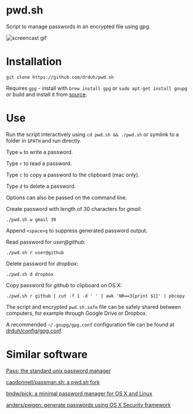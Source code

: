 # pwd.sh

Script to manage passwords in an encrypted file using gpg.

![screencast gif](https://i.imgur.com/sQoF3VN.gif)

# Installation

    git clone https://github.com/drduh/pwd.sh

Requires `gpg` - install with `brew install gpg` or `sudo apt-get install gnupg` or build and install it from [source](https://www.gnupg.org/download/index.html).

# Use

Run the script interactively using `cd pwd.sh && ./pwd.sh` or symlink to a folder in `$PATH` and run directly.

Type `w` to write a password.

Type `r` to read a password.

Type `c` to copy a password to the clipboard (mac only).

Type `d` to delete a password.

Options can also be passed on the command line.

Create password with length of 30 characters for *gmail*:

    ./pwd.sh w gmail 30

Append `<space>q` to suppress generated password output.

Read password for *user@github*:

    ./pwd.sh r user@github

Delete password for *dropbox*:

    ./pwd.sh d dropbox

Copy password for *github* to clipboard on OS X:

    ./pwd.sh r github | cut -f 1 -d ' ' | awk 'NR==3{print $1}' | pbcopy

The script and encrypted `pwd.sh.safe` file can be safely shared between computers, for example through Google Drive or Dropbox.

A recommended `~/.gnupg/gpg.conf` configuration file can be found at [drduh/config/gpg.conf](https://github.com/drduh/config/blob/master/gpg.conf).

# Similar software

[Pass: the standard unix password manager](http://www.passwordstore.org/)

[caodonnell/passman.sh: a pwd.sh fork](https://github.com/caodonnell/passman.sh)

[bndw/pick: a minimal password manager for OS X and Linux](https://github.com/bndw/pick)

[anders/pwgen: generate passwords using OS X Security framework](https://github.com/anders/pwgen)
